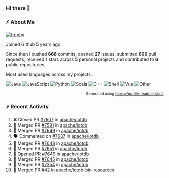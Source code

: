 ### Hi there 👋

### :zap: About Me

[![trophy](https://github-profile-trophy.vercel.app/?username=HTHou&theme=onedark)](https://github.com/ryo-ma/github-profile-trophy)
   
Joined Github **5** years ago.

Since then I pushed **668** commits, opened **27** issues, submitted **606** pull requests, received **1** stars across **5** personal projects and contributed to **6** public repositories.

Most used languages across my projects:

![Java](https://img.shields.io/static/v1?style=flat-square&label=%E2%A0%80&color=555&labelColor=%23b07219&message=Java%EF%B8%B194.4%25)
![JavaScript](https://img.shields.io/static/v1?style=flat-square&label=%E2%A0%80&color=555&labelColor=%23f1e05a&message=JavaScript%EF%B8%B11.4%25)
![Python](https://img.shields.io/static/v1?style=flat-square&label=%E2%A0%80&color=555&labelColor=%233572A5&message=Python%EF%B8%B10.7%25)
![Scala](https://img.shields.io/static/v1?style=flat-square&label=%E2%A0%80&color=555&labelColor=%23c22d40&message=Scala%EF%B8%B10.6%25)
![C++](https://img.shields.io/static/v1?style=flat-square&label=%E2%A0%80&color=555&labelColor=%23f34b7d&message=C%2B%2B%EF%B8%B10.6%25)
![Shell](https://img.shields.io/static/v1?style=flat-square&label=%E2%A0%80&color=555&labelColor=%2389e051&message=Shell%EF%B8%B10.4%25)
![Vue](https://img.shields.io/static/v1?style=flat-square&label=%E2%A0%80&color=555&labelColor=%2341b883&message=Vue%EF%B8%B10.3%25)
![Other](https://img.shields.io/static/v1?style=flat-square&label=%E2%A0%80&color=555&labelColor=%23ededed&message=Other%EF%B8%B11.2%25)

<p align="right"><sub>Generated using <a href="https://github.com/marketplace/actions/profile-readme-stats">teoxoy/profile-readme-stats</a></sub></p>


<!--![](https://github.com/HTHou/HTHou/blob/output/github-contribution-grid-snake.svg)-->

<!--![Haonan Hou's github stats](https://github-readme-stats.vercel.app/api?username=HTHou&count_private=true&show_icons=true&theme=onedark)-->

<!--![Haonan Hou's wakatime stats](https://github-readme-stats.vercel.app/api/wakatime?username=HTHou&layout=compact&theme=onedark)-->

<!--![Top Langs](https://github-readme-stats.vercel.app/api/top-langs/?username=HTHou&theme=onedark&layout=compact)-->

### :zap: Recent Activity
<!--START_SECTION:activity-->
1. ❌ Closed PR [#7607](https://github.com/apache/iotdb/pull/7607) in [apache/iotdb](https://github.com/apache/iotdb)
2. 🎉 Merged PR [#7581](https://github.com/apache/iotdb/pull/7581) in [apache/iotdb](https://github.com/apache/iotdb)
3. 🎉 Merged PR [#7649](https://github.com/apache/iotdb/pull/7649) in [apache/iotdb](https://github.com/apache/iotdb)
4. 🗣 Commented on [#7637](https://github.com/apache/iotdb/issues/7637) in [apache/iotdb](https://github.com/apache/iotdb)
5. 🎉 Merged PR [#7648](https://github.com/apache/iotdb/pull/7648) in [apache/iotdb](https://github.com/apache/iotdb)
6. 🎉 Merged PR [#7651](https://github.com/apache/iotdb/pull/7651) in [apache/iotdb](https://github.com/apache/iotdb)
7. 💪 Opened PR [#7649](https://github.com/apache/iotdb/pull/7649) in [apache/iotdb](https://github.com/apache/iotdb)
8. 🎉 Merged PR [#7645](https://github.com/apache/iotdb/pull/7645) in [apache/iotdb](https://github.com/apache/iotdb)
9. 🎉 Merged PR [#7354](https://github.com/apache/iotdb/pull/7354) in [apache/iotdb](https://github.com/apache/iotdb)
10. 🎉 Merged PR [#42](https://github.com/apache/iotdb-bin-resources/pull/42) in [apache/iotdb-bin-resources](https://github.com/apache/iotdb-bin-resources)
<!--END_SECTION:activity-->

<!--
**HTHou/HTHou** is a ✨ _special_ ✨ repository because its `README.md` (this file) appears on your GitHub profile.

Here are some ideas to get you started:

- 🔭 I’m currently working on ...
- 🌱 I’m currently learning ...
- 👯 I’m looking to collaborate on ...
- 🤔 I’m looking for help with ...
- 💬 Ask me about ...
- 📫 How to reach me: ...
- 😄 Pronouns: ...
- ⚡ Fun fact: ...
-->
